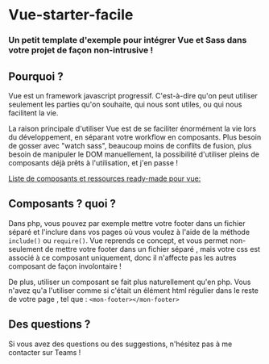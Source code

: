 # Vue-starter-facile
### Un petit template d'exemple pour intégrer Vue et Sass dans votre projet de façon non-intrusive !

## Pourquoi ? 
Vue est un framework javascript progressif. C'est-à-dire qu'on peut utiliser seulement les parties qu'on souhaite, qui nous sont utiles, ou qui nous facilitent la vie.

La raison principale d'utiliser Vue est de se faciliter énormément la vie lors du développement, en séparant votre workflow en composants.
Plus besoin de gosser avec "watch sass", beaucoup moins de conflits de fusion, plus besoin de manipuler le DOM manuellement, la possibilité d'utiliser pleins de composants déjà prêts à l'utilisation, et j'en passe !

 
[Liste de composants et ressources ready-made pour vue:](https://github.com/vuejs/awesome-vue)

## Composants ? quoi ?
Dans php, vous pouvez par exemple mettre votre footer dans un fichier séparé et l'inclure dans vos pages où vous voulez à l'aide de la méthode `include()` ou `require()`.
Vue reprends ce concept, et vous permet non-seulement de mettre votre footer dans un fichier séparé , mais votre css est associé à ce composant uniquement, donc il n'affecte pas les autres composant de façon involontaire !

De plus, utiliser un composant se fait plus naturellement qu'en php. Vous n'avez qu'a l'utiliser comme si c'était un élément html régulier dans le reste de votre page , tel que : 
`<mon-footer></mon-footer>`


## Des questions ?
Si vous avez des questions ou des suggestions, n'hésitez pas à me contacter sur Teams !


